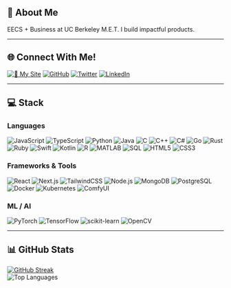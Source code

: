 ## 🧠 About Me

 EECS + Business at UC Berkeley M.E.T.
I build impactful products.

---

## 🌐 Connect With Me!

[![🚀 My Site](https://img.shields.io/badge/-kedaar.dev-000000?style=flat&logo=vercel&logoColor=white)](https://kedaar.dev)
[![GitHub](https://img.shields.io/badge/-@kedaar--nr-181717?style=flat&logo=github&logoColor=white)](https://github.com/kedaar-nr)
[![Twitter](https://img.shields.io/badge/-@kedaar__nr-1DA1F2?style=flat&logo=twitter&logoColor=white)](https://twitter.com/@kedaarnr)
[![LinkedIn](https://img.shields.io/badge/-LinkedIn-0A66C2?style=flat&logo=linkedin&logoColor=white)](https://www.linkedin.com/in/kedaarr/)

---

## 💻 Stack

### Languages  
![JavaScript](https://img.shields.io/badge/-JavaScript-F7DF1E?logo=javascript&logoColor=black)
![TypeScript](https://img.shields.io/badge/-TypeScript-3178C6?logo=typescript&logoColor=white)
![Python](https://img.shields.io/badge/-Python-3776AB?logo=python&logoColor=white)
![Java](https://img.shields.io/badge/-Java-007396?logo=java&logoColor=white)
![C](https://img.shields.io/badge/-C-A8B9CC?logo=c&logoColor=white)
![C++](https://img.shields.io/badge/-C++-00599C?logo=c%2B%2B&logoColor=white)
![C#](https://img.shields.io/badge/-C%23-239120?logo=c-sharp&logoColor=white)
![Go](https://img.shields.io/badge/-Go-00ADD8?logo=go&logoColor=white)
![Rust](https://img.shields.io/badge/-Rust-000000?logo=rust&logoColor=white)
![Ruby](https://img.shields.io/badge/-Ruby-CC342D?logo=ruby&logoColor=white)
![Swift](https://img.shields.io/badge/-Swift-FA7343?logo=swift&logoColor=white)
![Kotlin](https://img.shields.io/badge/-Kotlin-0095D5?logo=kotlin&logoColor=white)
![R](https://img.shields.io/badge/-R-276DC3?logo=r&logoColor=white)
![MATLAB](https://img.shields.io/badge/-MATLAB-0076A8?logo=mathworks&logoColor=white)
![SQL](https://img.shields.io/badge/-SQL-4479A1?logo=mysql&logoColor=white)
![HTML5](https://img.shields.io/badge/-HTML5-E34F26?logo=html5&logoColor=white)
![CSS3](https://img.shields.io/badge/-CSS3-1572B6?logo=css3&logoColor=white)

### Frameworks & Tools  
![React](https://img.shields.io/badge/-React-61DAFB?logo=react&logoColor=black)
![Next.js](https://img.shields.io/badge/-Next.js-000000?logo=next.js&logoColor=white)
![TailwindCSS](https://img.shields.io/badge/-TailwindCSS-06B6D4?logo=tailwindcss&logoColor=white)
![Node.js](https://img.shields.io/badge/-Node.js-339933?logo=node.js&logoColor=white)
![MongoDB](https://img.shields.io/badge/-MongoDB-47A248?logo=mongodb&logoColor=white)
![PostgreSQL](https://img.shields.io/badge/-PostgreSQL-4169E1?logo=postgresql&logoColor=white)
![Docker](https://img.shields.io/badge/-Docker-2496ED?logo=docker&logoColor=white)
![Kubernetes](https://img.shields.io/badge/-Kubernetes-326CE5?logo=kubernetes&logoColor=white)
![ComfyUI](https://img.shields.io/badge/-ComfyUI-000000?logo=neovim&logoColor=white)

### ML / AI  
![PyTorch](https://img.shields.io/badge/-PyTorch-EE4C2C?logo=pytorch&logoColor=white)
![TensorFlow](https://img.shields.io/badge/-TensorFlow-FF6F00?logo=tensorflow&logoColor=white)
![scikit-learn](https://img.shields.io/badge/-Scikit--Learn-F7931E?logo=scikit-learn&logoColor=white)
![OpenCV](https://img.shields.io/badge/-OpenCV-5C3EE8?logo=opencv&logoColor=white)

---

## 📊 GitHub Stats
[![GitHub Streak](https://github-readme-streak-stats-eight.vercel.app?user=Kedaar-NR&theme=dark)](https://git.io/streak-stats)  
![Top Languages](https://github-readme-stats.vercel.app/api/top-langs/?username=kedaar-nr&layout=compact&theme=tokyonight)
